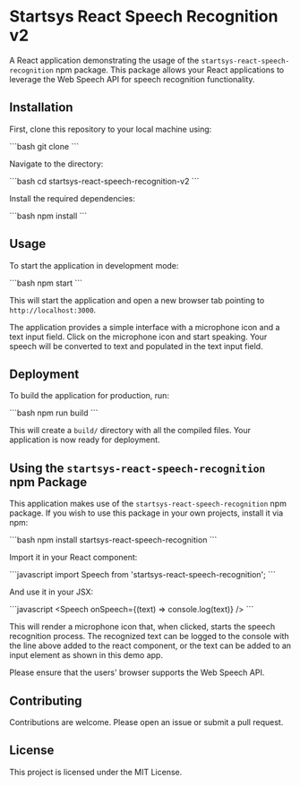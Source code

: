 # Startsys React Speech Recognition v2

A React application demonstrating the usage of the `startsys-react-speech-recognition` npm package. This package allows your React applications to leverage the Web Speech API for speech recognition functionality.

## Installation

First, clone this repository to your local machine using:

\```bash
git clone <repository-url>
\```

Navigate to the directory:

\```bash
cd startsys-react-speech-recognition-v2
\```

Install the required dependencies:

\```bash
npm install
\```

## Usage

To start the application in development mode:

\```bash
npm start
\```

This will start the application and open a new browser tab pointing to `http://localhost:3000`.

The application provides a simple interface with a microphone icon and a text input field. Click on the microphone icon and start speaking. Your speech will be converted to text and populated in the text input field.

## Deployment

To build the application for production, run:

\```bash
npm run build
\```

This will create a `build/` directory with all the compiled files. Your application is now ready for deployment.

## Using the `startsys-react-speech-recognition` npm Package

This application makes use of the `startsys-react-speech-recognition` npm package. If you wish to use this package in your own projects, install it via npm:

\```bash
npm install startsys-react-speech-recognition
\```

Import it in your React component:

\```javascript
import Speech from 'startsys-react-speech-recognition';
\```

And use it in your JSX:

\```javascript
<Speech onSpeech={(text) => console.log(text)} />
\```

This will render a microphone icon that, when clicked, starts the speech recognition process. The recognized text can be logged to the console with the line above added to the react component, or the text can be added to an input element as shown in this demo app.

Please ensure that the users' browser supports the Web Speech API.

## Contributing

Contributions are welcome. Please open an issue or submit a pull request.

## License

This project is licensed under the MIT License.
